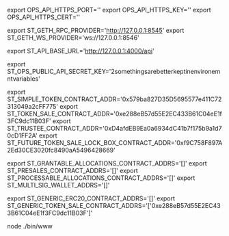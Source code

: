export OPS_API_HTTPS_PORT=''
export OPS_API_HTTPS_KEY=''
export OPS_API_HTTPS_CERT=''

export ST_GETH_RPC_PROVIDER='http://127.0.0.1:8545'
export ST_GETH_WS_PROVIDER='ws://127.0.0.1:8546'

export ST_API_BASE_URL='http://127.0.0.1:4000/api'

export ST_OPS_PUBLIC_API_SECRET_KEY='2somethingsarebetterkeptinenvironemntvariables'

export ST_SIMPLE_TOKEN_CONTRACT_ADDR='0x579ba827D35D5695577e411C72313049a2cFF775'
export ST_TOKEN_SALE_CONTRACT_ADDR='0xe288eB57d55E2EC433B61C04eE1f3FC9dc11B03F'
export ST_TRUSTEE_CONTRACT_ADDR='0xD4afdEB9Ea0a6934dC41b7f175b9a1d70cD1FF2A'
export ST_FUTURE_TOKEN_SALE_LOCK_BOX_CONTRACT_ADDR='0xf9C758F897A2Ed30CE3020fc8490aA5496428669'

export ST_GRANTABLE_ALLOCATIONS_CONTRACT_ADDRS='[]'
export ST_PRESALES_CONTRACT_ADDRS='[]'
export ST_PROCESSABLE_ALLOCATIONS_CONTRACT_ADDRS='[]'
export ST_MULTI_SIG_WALLET_ADDRS='[]'

export ST_GENERIC_ERC20_CONTRACT_ADDRS='[]'
export ST_GENERIC_TOKEN_SALE_CONTRACT_ADDRS='['0xe288eB57d55E2EC433B61C04eE1f3FC9dc11B03F']'

node ./bin/www